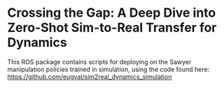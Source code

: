 # Crossing the Gap: A Deep Dive into Zero-Shot Sim-to-Real Transfer for Dynamics

This ROS package contains scripts for deploying on the Sawyer manipulation policies trained in simulation,
using the code found here: https://github.com/eugval/sim2real_dynamics_simulation
